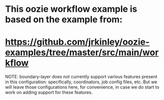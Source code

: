 # This oozie workflow example is based on the example from:
# https://github.com/jrkinley/oozie-examples/tree/master/src/main/workflow

NOTE: boundary-layer does not currently support various features present in this
configuration: specifically, coordinators, job config files, etc.  But we will
leave those configurations here, for convenience, in case we do start to work
on adding support for these features.
